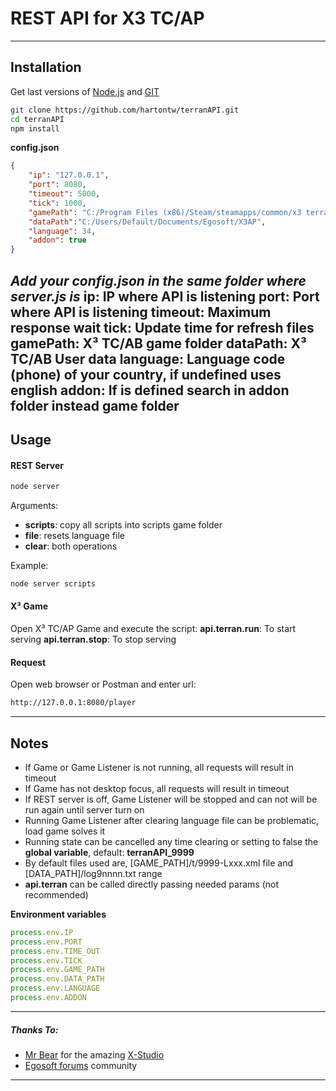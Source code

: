 # REST API for X3 TC/AP
---
## Installation
Get last versions of [Node.js](https://nodejs.org/es/) and [GIT](https://git-scm.com/)

```bash
git clone https://github.com/hartontw/terranAPI.git
cd terranAPI
npm install
```

**config.json**
```json
{
    "ip": "127.0.0.1",
    "port": 8080,
    "timeout": 5000,
    "tick": 1000,
    "gamePath": "C:/Program Files (x86)/Steam/steamapps/common/x3 terran conflict",
    "dataPath":"C:/Users/Default/Documents/Egosoft/X3AP",
    "language": 34,
    "addon": true
}
```
*Add your config.json in the same folder where server.js is*
**ip**: IP where API is listening
**port**: Port where API is listening
**timeout**: Maximum response wait
**tick**: Update time for refresh files
**gamePath**: X³ TC/AB game folder
**dataPath**: X³ TC/AB User data
**language**: Language code (phone) of your country, if undefined uses english
**addon**: If is defined search in addon folder instead game folder
---
## Usage
#### REST Server
```bash
node server
```
Arguments:
- **scripts**: copy all scripts into scripts game folder
- **file**: resets language file
- **clear**: both operations

Example:
```bash
node server scripts
```

#### X³ Game
Open X³ TC/AP Game and execute the script:
**api.terran.run**: To start serving
**api.terran.stop**: To stop serving

#### Request
Open web browser or Postman and enter url:
```bash
http://127.0.0.1:8080/player
```
---
## Notes
- If Game or Game Listener is not running, all requests will result in timeout
- If Game has not desktop focus, all requests will result in timeout
- If REST server is off, Game Listener will be stopped and can not will be run again until server turn on
- Running Game Listener after clearing language file can be problematic, load game solves it
- Running state can be cancelled any time clearing or setting to false the **global variable**, default: **terranAPI_9999**
- By default files used are, [GAME_PATH]/t/9999-Lxxx.xml file and [DATA_PATH]/log9nnnn.txt range
- **api.terran** can be called directly passing needed params (not recommended)

**Environment variables**
```js
process.env.IP
process.env.PORT
process.env.TIME_OUT
process.env.TICK
process.env.GAME_PATH
process.env.DATA_PATH
process.env.LANGUAGE
process.env.ADDON
```
---
##### Thanks To:
- [Mr Bear](https://forum.egosoft.com/memberlist.php?mode=viewprofile&u=392909&sid=9c1548efc5c34d3dd65140b72e384ba4) for the amazing [X-Studio](https://forum.egosoft.com/viewtopic.php?t=301433)
- [Egosoft forums](https://forum.egosoft.com/index.php) community
---